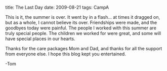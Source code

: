 title: The Last Day
date: 2009-08-21
tags: CampA

This is it, the summer is over. It went by in a flash... at times it dragged on, but as a whole, I cannot believe its over. Friendships were made, and the goodbyes today were painful. The people I worked with this summer are truly special people. The children we worked for were great, and some will have special places in our hearts.

Thanks for the care packages Mom and Dad, and thanks for all the support from everyone else. I hope this blog kept you entertained.

-Tom

